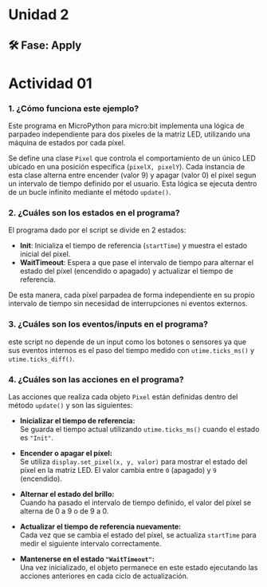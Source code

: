 # Unidad 2

## 🛠 Fase: Apply 

# Actividad 01  
### **1. ¿Cómo funciona este ejemplo?**  

Este programa en MicroPython para micro:bit implementa una lógica de parpadeo independiente para dos pixeles de la matriz LED, utilizando una máquina de estados por cada píxel. 

Se define una clase `Pixel` que controla el comportamiento de un único LED ubicado en una posición específica (`pixelX, pixelY`). Cada instancia de esta clase alterna entre encender (valor 9) y apagar (valor 0) el pixel segun un intervalo de tiempo definido por el usuario. Esta lógica se ejecuta dentro de un bucle infinito mediante el método `update()`.

### **2. ¿Cuáles son los estados en el programa?**

  El programa dado por el script se divide en 2 estados:

- **Init**: Inicializa el tiempo de referencia (`startTime`) y muestra el estado inicial del pixel.  
- **WaitTimeout**: Espera a que pase el intervalo de tiempo para alternar el estado del píxel (encendido o apagado) y actualizar el tiempo de referencia.

 De esta manera, cada píxel parpadea de forma independiente en su propio intervalo de tiempo sin necesidad de interrupciones ni eventos externos.  

 ### **3. ¿Cuáles son los eventos/inputs en el programa?**  

este script no depende de un input como los botones o sensores ya que sus eventos internos es el paso del tiempo medido con `utime.ticks_ms()` y `utime.ticks_diff()`.  

### **4. ¿Cuáles son las acciones en el programa?**  

Las acciones que realiza cada objeto `Pixel` están definidas dentro del método `update()` y son las siguientes:

- **Inicializar el tiempo de referencia:**  
  Se guarda el tiempo actual utilizando `utime.ticks_ms()` cuando el estado es `"Init"`.

- **Encender o apagar el píxel:**  
  Se utiliza `display.set_pixel(x, y, valor)` para mostrar el estado del píxel en la matriz LED. El valor cambia entre `0` (apagado) y `9` (encendido).

- **Alternar el estado del brillo:**  
  Cuando ha pasado el intervalo de tiempo definido, el valor del píxel se alterna de 0 a 9 o de 9 a 0.

- **Actualizar el tiempo de referencia nuevamente:**  
  Cada vez que se cambia el estado del píxel, se actualiza `startTime` para medir el siguiente intervalo correctamente.

- **Mantenerse en el estado `"WaitTimeout"`:**  
  Una vez inicializado, el objeto permanece en este estado ejecutando las acciones anteriores en cada ciclo de actualización.
